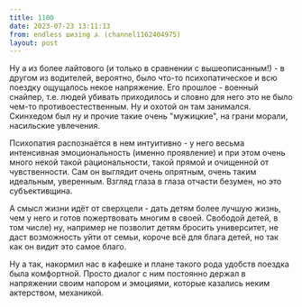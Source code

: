 ```yaml
---
title: 1100
date: 2023-07-23 13:11:13
from: endless шизing ⍼ (channel1162404975)
layout: post
---
```


Ну а из более лайтового (и только в сравнении с вышеописанным!) - в другом из водителей, вероятно, было что-то психопатическое и всю поездку ощущалось некое напряжение. Его прошлое - военный снайпер, т.е. людей убивать приходилось и словно для него это не было чем-то противоестественным. Ну и охотой он там занимался. 
Скинхедом был ну и прочие такие очень "мужицкие", на грани морали, насильские увлечения.

Психопатия распознаётся в нем интуитивно - у него весьма интенсивная эмоциональность (именно проявление) и при этом очень много некой такой рациональности, такой прямой и очищенной от чувственности. Сам он выглядит очень опрятным, очень таким идеальным, уверенным. Взгляд глаза в глаза отчасти безумен, но это субъективщина.

А смысл жизни идёт от сверхцели - дать детям более лучшую жизнь, чем у него и готов пожертвовать многим в своей. Свободой детей, в том числе) ну, например не позволит детям бросить университет, не даст возможность уйти от семьи, короче всё для блага детей, но так как он видит это самое благо.


Ну а так, накормил нас в кафешке и плане такого рода удобств поездка была комфортной. Просто диалог с ним постоянно держал в напряжении своим напором и эмоциями, которые казались неким актерством, механикой.
